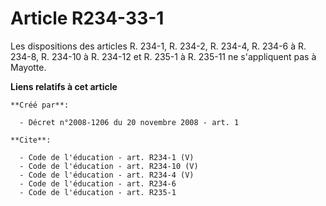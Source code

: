 # Article R234-33-1

Les dispositions des articles R. 234-1, R. 234-2, R. 234-4, R. 234-6 à R. 234-8, R. 234-10 à R. 234-12 et R. 235-1 à R.
235-11 ne s'appliquent pas à Mayotte.

**Liens relatifs à cet article**

	**Créé par**:

	  - Décret n°2008-1206 du 20 novembre 2008 - art. 1

	**Cite**:

	  - Code de l'éducation - art. R234-1 (V)
	  - Code de l'éducation - art. R234-10 (V)
	  - Code de l'éducation - art. R234-4 (V)
	  - Code de l'éducation - art. R234-6
	  - Code de l'éducation - art. R235-1
